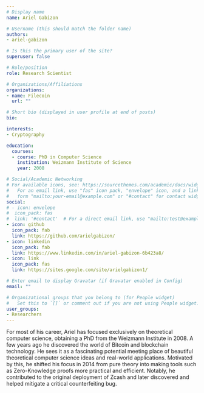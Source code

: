 ```yaml
---
# Display name
name: Ariel Gabizon

# Username (this should match the folder name)
authors:
- ariel-gabizon

# Is this the primary user of the site?
superuser: false

# Role/position
role: Research Scientist

# Organizations/Affiliations
organizations:
- name: Filecoin
  url: ""

# Short bio (displayed in user profile at end of posts)
bio:

interests:
- Cryptography

education:
  courses:
  - course: PhD in Computer Science
    institution: Weizmann Institute of Science
    year: 2008

# Social/Academic Networking
# For available icons, see: https://sourcethemes.com/academic/docs/widgets/#icons
#   For an email link, use "fas" icon pack, "envelope" icon, and a link in the
#   form "mailto:your-email@example.com" or "#contact" for contact widget.
social:
# - icon: envelope
#  icon_pack: fas
#  link: '#contact'  # For a direct email link, use "mailto:test@example.org".
- icon: github
  icon_pack: fab
  link: https://github.com/arielgabizon/
- icon: linkedin
  icon_pack: fab
  link: https://www.linkedin.com/in/ariel-gabizon-6b423a8/
- icon: link
  icon_pack: fas
  link: https://sites.google.com/site/arielgabizon1/

# Enter email to display Gravatar (if Gravatar enabled in Config)
email: ""

# Organizational groups that you belong to (for People widget)
#   Set this to `[]` or comment out if you are not using People widget.  
user_groups:
- Researchers
---
```


For most of his career, Ariel has focused exclusively on theoretical computer science, obtaining a PhD from the Weizmann Institute in 2008. A few years ago he discovered the world of Bitcoin and blockchain technology. He sees it as a fascinating potential meeting place of beautiful theoretical computer science ideas and real-world applications. Motivated by this, he shifted his focus in 2014 from pure theory into making tools such as Zero-Knowledge proofs more practical and efficient. Notably, he contributed to the original deployment of Zcash and later discovered and helped mitigate a critical counterfeiting bug.
